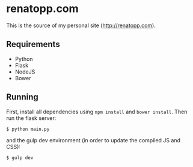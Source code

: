 # renatopp.com

This is the source of my personal site (http://renatopp.com).

## Requirements

- Python
- Flask
- NodeJS
- Bower

## Running

First, install all dependencies using `npm install` and `bower install`. Then run the flask server:

    $ python main.py

and the gulp dev environment (in order to update the compiled JS and CSS):

    $ gulp dev


